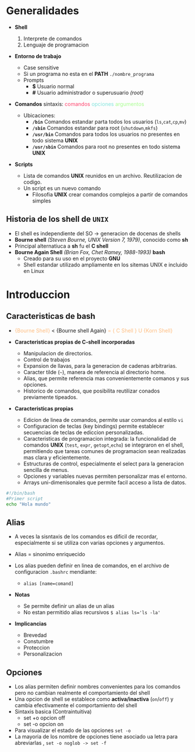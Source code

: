 # Generalidades

* **Shell**
    1. Interprete de comandos
    2. Lenguaje de programacion
   
* **Entorno de trabajo**
    * Case sensitive
    * Si un programa no esta en el **PATH** `./nombre_programa`
    * Prompts
        * **$** Usuario normal
        * **#** Usuario administrador o superusuario *(root)*
       
* **Comandos** sintaxis: <span style="color:#fe456e">comandos</span>  <span style="color:#84E4DD">opciones</span> <span style="color:#a9fe91">argumentos</span>
    * Ubicaciones:
        * **`/bin`** Comandos estandar parta todos los usuarios (`ls`,`cat`,`cp`,`mv`)
        * **`/sbin`** Comandos estandar para root (`shutdown`,`mkfs`)
        * **`/usr/bin`** Comandos para todos los usuarios no presentes en todo sistema **UNIX**
        * **`/usr/sbin`** Comandos para root no presentes en todo sistema **UNIX**
        
* **Scripts**
    * Lista de comandos **UNIX** reunidos en un archivo. Reutilizacion de codigo.
    * Un script es un nuevo comando
        * Filosofia **UNIX** crear comandos complejos a partir de comandos simples
        

## Historia de los shell de `UNIX`

* El shell es independiente del SO  $\rightarrow$ generacion de docenas de shells
* **Bourne shell** *(Steven Bourne, UNIX Version 7, 1979)*, conocido como **sh**
* Principal alternatiuca a **sh** fu el **C shell** 
* **Bourne Again Shell** *(Brian Fox, Chet Ramey, 1988-1993)* **bash**
    * Creado para su uso en el proyecto **GNU** 
    * Shell estandar utilizado ampliamente en los sitemas UNIX e incluido en Linux
    

# Introduccion

## Caracteristicas de bash

* <span style="color:#ffbd80">{Bourne Shell} </span>< {Bourne shell Again} <span style="color:#ffbd80">= { C Shell } U {Korn Shell}</span>

* **Caracteristicas propias de C-shell incorporadas**
    * Manipulacion de directorios.
    * Control de trabajos
    * Expansion de llavas, para la generacion de cadenas arbitrarias.
    * Caracter tilde (`~`), manera de referencia al directorio home.
    * Alias, que permite referencia mas convenientemente comanos y sus opciones.
    * Historico de comandos, que posibilita reutilizar conados previamente tipeados.
    
* **Caracteristicas propias**
    * Edicion de linea de comandos, permite usar comandos al estilo `vi` 
    * Configuracion de teclas (key bindings) permite establecer secuencias de teclas de ediccion personalizadas.
    * Caracteristicas de programacion integrada: la funcionalidad de comandos **UNIX** (`test`, `expr`, `getopt`,`echo`) se integraron en el shell, permitiendo que tareas comunes de programacion sean realizadas mas clara y eficientemente.
    * Estructuras de control, especialmente el select para la generacion sencilla de menus.
    * Opciones y variables nuevas permiten personalizar mas el entorno.
    * Arrays uni-dimenisonales que permite facil acceso a lista de datos.
    
```bash
#!/bin/bash
#Primer script
echo "Hola mundo"
```

## Alias

* A veces la sisntaxis de los comandos es dificil de recordar, especialmente si se utiliza con varias opciones y argumentos.
* Alias = sinonimo enriquecido
* Los alias pueden definir en linea de comandos, en el archivo de configuracion `.bashrc` mendiante:
    * `alias [name=comand]`
* **Notas**
    * Se permite definir un alias de un alias
    * No estan permitido alias recursivos `$ alias ls='ls -la'`
    
* **Implicancias**
    * Brevedad 
    * Constumbre
    * Proteccion
    * Personalizacion
    
## Opciones

* Los alias permiten definir nombres convenientes para los comandos pero no cambian realmente el comportamiento del shell
*  Una opcion de shell se establece como **activa/inactiva** (`on`/`off`) y cambia efectivamente el comportamiento del shell
* Sintaxis basica (Contraintuitiva)
    * set +o opcion off
    * set -o opcion on
* Para visualizar el estado de las opciones `set -o`
* La mayoria de los nombre de opciones tiene asociado ua letra para abreviarlas , `set -o noglob -> set -f`